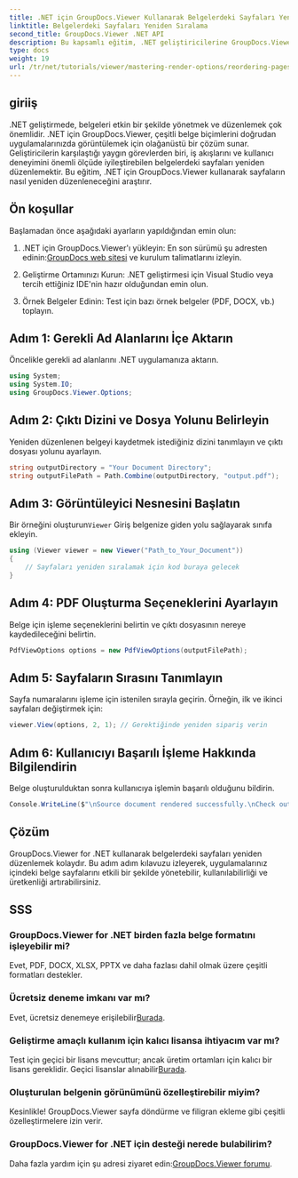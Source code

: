 ```yaml
---
title: .NET için GroupDocs.Viewer Kullanarak Belgelerdeki Sayfaları Yeniden Sıralama
linktitle: Belgelerdeki Sayfaları Yeniden Sıralama
second_title: GroupDocs.Viewer .NET API
description: Bu kapsamlı eğitim, .NET geliştiricilerine GroupDocs.Viewer for .NET kullanarak çeşitli belge formatlarındaki sayfaları yeniden düzenleme sürecinde rehberlik eder.
type: docs
weight: 19
url: /tr/net/tutorials/viewer/mastering-render-options/reordering-pages-in-document/
---
```

## giriiş

.NET geliştirmede, belgeleri etkin bir şekilde yönetmek ve düzenlemek çok önemlidir. .NET için GroupDocs.Viewer, çeşitli belge biçimlerini doğrudan uygulamalarınızda görüntülemek için olağanüstü bir çözüm sunar. Geliştiricilerin karşılaştığı yaygın görevlerden biri, iş akışlarını ve kullanıcı deneyimini önemli ölçüde iyileştirebilen belgelerdeki sayfaları yeniden düzenlemektir. Bu eğitim, .NET için GroupDocs.Viewer kullanarak sayfaların nasıl yeniden düzenleneceğini araştırır.

## Ön koşullar

Başlamadan önce aşağıdaki ayarların yapıldığından emin olun:

1.  .NET için GroupDocs.Viewer'ı yükleyin: En son sürümü şu adresten edinin:[GroupDocs web sitesi](https://releases.groupdocs.com/viewer/net/) ve kurulum talimatlarını izleyin.
   
2. Geliştirme Ortamınızı Kurun: .NET geliştirmesi için Visual Studio veya tercih ettiğiniz IDE'nin hazır olduğundan emin olun.

3. Örnek Belgeler Edinin: Test için bazı örnek belgeler (PDF, DOCX, vb.) toplayın.

## Adım 1: Gerekli Ad Alanlarını İçe Aktarın

Öncelikle gerekli ad alanlarını .NET uygulamanıza aktarın.

```csharp
using System;
using System.IO;
using GroupDocs.Viewer.Options;
```

## Adım 2: Çıktı Dizini ve Dosya Yolunu Belirleyin

Yeniden düzenlenen belgeyi kaydetmek istediğiniz dizini tanımlayın ve çıktı dosyası yolunu ayarlayın.

```csharp
string outputDirectory = "Your Document Directory";
string outputFilePath = Path.Combine(outputDirectory, "output.pdf");
```

## Adım 3: Görüntüleyici Nesnesini Başlatın

 Bir örneğini oluşturun`Viewer` Giriş belgenize giden yolu sağlayarak sınıfa ekleyin.

```csharp
using (Viewer viewer = new Viewer("Path_to_Your_Document"))
{
    // Sayfaları yeniden sıralamak için kod buraya gelecek
}
```

## Adım 4: PDF Oluşturma Seçeneklerini Ayarlayın

Belge için işleme seçeneklerini belirtin ve çıktı dosyasının nereye kaydedileceğini belirtin.

```csharp
PdfViewOptions options = new PdfViewOptions(outputFilePath);
```

## Adım 5: Sayfaların Sırasını Tanımlayın

Sayfa numaralarını işleme için istenilen sırayla geçirin. Örneğin, ilk ve ikinci sayfaları değiştirmek için:

```csharp
viewer.View(options, 2, 1); // Gerektiğinde yeniden sipariş verin
```

## Adım 6: Kullanıcıyı Başarılı İşleme Hakkında Bilgilendirin

Belge oluşturulduktan sonra kullanıcıya işlemin başarılı olduğunu bildirin.

```csharp
Console.WriteLine($"\nSource document rendered successfully.\nCheck output in {outputDirectory}.");
```

## Çözüm

GroupDocs.Viewer for .NET kullanarak belgelerdeki sayfaları yeniden düzenlemek kolaydır. Bu adım adım kılavuzu izleyerek, uygulamalarınız içindeki belge sayfalarını etkili bir şekilde yönetebilir, kullanılabilirliği ve üretkenliği artırabilirsiniz.

## SSS

### GroupDocs.Viewer for .NET birden fazla belge formatını işleyebilir mi?
Evet, PDF, DOCX, XLSX, PPTX ve daha fazlası dahil olmak üzere çeşitli formatları destekler.

### Ücretsiz deneme imkanı var mı?
 Evet, ücretsiz denemeye erişilebilir[Burada](https://releases.groupdocs.com/).

### Geliştirme amaçlı kullanım için kalıcı lisansa ihtiyacım var mı?
 Test için geçici bir lisans mevcuttur; ancak üretim ortamları için kalıcı bir lisans gereklidir. Geçici lisanslar alınabilir[Burada](https://purchase.groupdocs.com/temporary-license/).

### Oluşturulan belgenin görünümünü özelleştirebilir miyim?
Kesinlikle! GroupDocs.Viewer sayfa döndürme ve filigran ekleme gibi çeşitli özelleştirmelere izin verir.

### GroupDocs.Viewer for .NET için desteği nerede bulabilirim?
 Daha fazla yardım için şu adresi ziyaret edin:[GroupDocs.Viewer forumu](https://forum.groupdocs.com/c/viewer/9).